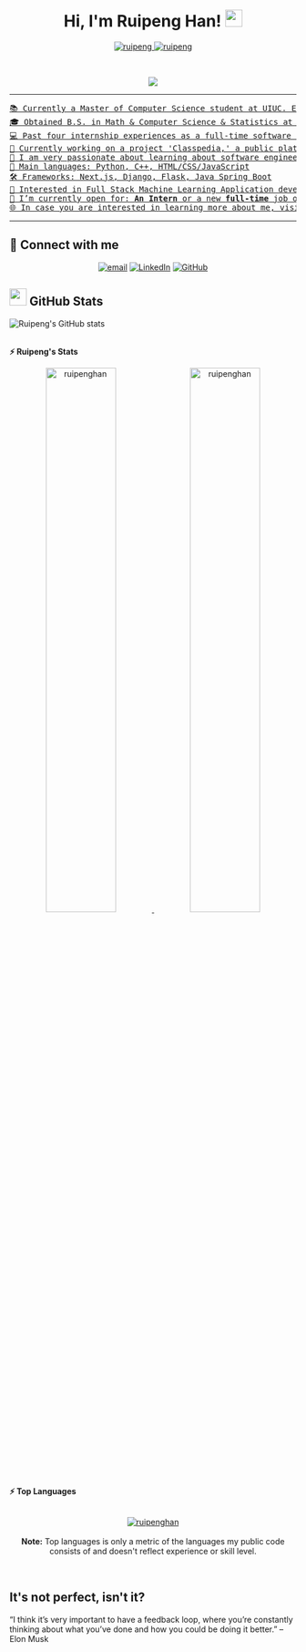 <h1 align="center">
Hi, I'm Ruipeng Han!
	<a href="https://github.com/ruipenghan" target="_self">
		<img src="https://media.giphy.com/media/hvRJCLFzcasrR4ia7z/giphy.gif" width="30">
	</a>
</h1>
<p align="center">
	<a href="https://github.com/ruipenghan">
		<img src="https://komarev.com/ghpvc/?username=ruipenghan&label=Profile%20views&color=0e75b6&style=flat" alt="ruipeng" />
	</a>
	<a href="https://github.com/ruipenghan">
		<img src="https://img.shields.io/github/followers/ruipenghan?label=Followers" alt="ruipeng" />
	</a>
</p>
<br/>
<p align="center">
	<a href="https://github.com/ruipenghan">
		<img src="https://readme-typing-svg.herokuapp.com?lines=Math+and+Computer+Science+and+Statistics+Student;Experienced+Full+Stack+Web+Developer;Open+for+job+opportunities;DS%20|%20AI%20|%20ML%20Enthusiastic;Always%20learning%20new%20things&center=true&width=580&height=45">
</p>

<hr>

<pre>
📚 Currently a Master of Computer Science student at UIUC. Expect to graduate in May 2024.
🎓 Obtained B.S. in Math & Computer Science & Statistics at UIUC in May 2023.
💻 Past four internship experiences as a full-time software engineer.
🔭 Currently working on a project 'Classpedia,' a public platform for University course reviews, and lc-gg.com, an online group-study leetcoder contest platform.
🌱 I am very passionate about learning about software engineering and machine Learning
🌟 Main languages: Python, C++, HTML/CSS/JavaScript
🛠️ Frameworks: Next.js, Django, Flask, Java Spring Boot
🚩 Interested in Full Stack Machine Learning Application development
🤔 I’m currently open for: <b>An Intern</b> or a new <b>full-time</b> job opportunity. 
🌐 In case you are interested in learning more about me, visit my website at <a href="https://www.ruipenghan.com" target="_blank">https://www.ruipenghan.com</a>, or find my CV here at <a href="https://www.ruipenghan.com/static/files/CV.pdf" target="_blank">https://www.ruipenghan.com/cv</a> .
</pre>
<hr>

## 🤝 Connect with me
<p align="center">
	<a href="mailto:ruipeng2@illinois.edu"><img img src="https://img.shields.io/badge/email-email-informational?style=plastic" alt="email"/></a>
	<a href="https://www.linkedin.com/in/ruipenghan/"><img src="https://img.shields.io/badge/linkedin-%230A66C2.svg?style=plastic&logo=linkedin&logoColor=white" alt="LinkedIn"/></a>
	<a href="https://github.com/RuipengHan"><img src="https://img.shields.io/badge/github-%23181717.svg?style=plastic&logo=github&logoColor=white" alt="GitHub"/></a>
</p>

## <a href="https://github.com/ruipenghan"><img src="https://www.google.com/url?sa=i&url=https%3A%2F%2Ficon-icons.com%2Ficon%2Fgithub%2F125270&psig=AOvVaw0VWpQBHVdl50dhyypfDjYC&ust=1695458024685000&source=images&cd=vfe&opi=89978449&ved=0CA8QjRxqFwoTCOCd-b3nvYEDFQAAAAAdAAAAABAD" width="30"></a> GitHub Stats

![Ruipeng's GitHub stats](https://github-readme-stats.vercel.app/api?username=RuipengHan&show_icons=true&theme=radical&include_all_commits=true&count_private=true)

<br/>
<summary><b>⚡ Ruipeng's Stats</b></summary
<br/>
<p align="center">
	<a href="https://github.com/ruipenghan">
	<img width="49.5%" src="https://github-readme-stats.vercel.app/api?username=ruipenghan&show_icons=true&include_all_commits=true" alt="ruipenghan">
	<img width="49.5%" src="https://github-readme-streak-stats.herokuapp.com/?user=ruipenghan" alt="ruipenghan">
	</a>
	<br/>
</p>
<br/>

<summary><b>⚡ Top Languages</b></summary>
<br/>

<p align="center">
	<a href="https://github.com/ruipenghan">
	<img src="https://github-readme-stats.vercel.app/api/top-langs/?username=ruipenghan&langs_count=8&layout=compact" alt="ruipenghan">
	</a>
	<br/>
<br/>
<b>Note:</b> Top languages is only a metric of the languages my public code consists of and doesn't reflect experience or skill level.
</p>
<br/>

## It's not perfect, isn't it?

“I think it’s very important to have a feedback loop, where you’re constantly thinking about what you’ve done and how you could be doing it better.”
– Elon Musk
